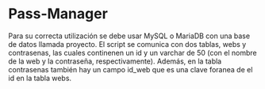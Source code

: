 # Pass-Manager

Para su correcta utilización se debe usar MySQL o MariaDB con una base de datos llamada proyecto. El script se comunica con dos tablas, webs y contrasenas, las cuales continenen un id y un varchar de 50 (con el nombre de la web y la contraseña, respectivamente). Además, en la tabla contrasenas también hay un campo id_web que es una clave foranea de el id en la tabla webs.
